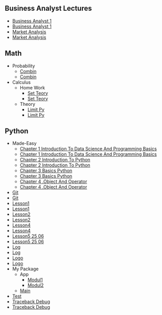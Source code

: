 
## Business Analyst Lectures
  * [Business Analyst 1](Business_analyst_lectures/business_analyst_1.ipynb)
  * [Business Analyst 1](Business_analyst_lectures/business_analyst_1.py)
  * [Market Analysis](Business_analyst_lectures/market_analysis.ipynb)
  * [Market Analysis](Business_analyst_lectures/market_analysis.py)

## Math
  * Probability
    * [Combin](Math/Probability/combin.ipynb)
    * [Combin](Math/Probability/combin.py)
  * Calculus
    * Home Work
      * [Set Teory](Math/calculus/Home_work/set_teory.ipynb)
      * [Set Teory](Math/calculus/Home_work/set_teory.py)
    * Theory
      * [Limit Py](Math/calculus/theory/limit_py.ipynb)
      * [Limit Py](Math/calculus/theory/limit_py.py)

## Python
  * Made-Easy
    * [Chapter 1 Introduction To Data Science And Programming Basics](Python/Made-Easy/chapter_1_introduction_to_data_science_and_programming_basics.ipynb)
    * [Chapter 1 Introduction To Data Science And Programming Basics](Python/Made-Easy/chapter_1_introduction_to_data_science_and_programming_basics.py)
    * [Chapter 2 Introduction To Python](Python/Made-Easy/chapter_2_introduction_to_python.ipynb)
    * [Chapter 2 Introduction To Python](Python/Made-Easy/chapter_2_introduction_to_python.py)
    * [Chapter 3 Basics Python](Python/Made-Easy/chapter_3_basics_python.ipynb)
    * [Chapter 3 Basics Python](Python/Made-Easy/chapter_3_basics_python.py)
    * [Chapter 4 .Object And Operator](Python/Made-Easy/chapter_4_.object_and_operator.ipynb)
    * [Chapter 4 .Object And Operator](Python/Made-Easy/chapter_4_.object_and_operator.py)
  * [Git](Python/git.ipynb)
  * [Git](Python/git.py)
  * [Lesson1](Python/lesson1.ipynb)
  * [Lesson1](Python/lesson1.py)
  * [Lesson2](Python/lesson2.ipynb)
  * [Lesson2](Python/lesson2.py)
  * [Lesson4](Python/lesson4.ipynb)
  * [Lesson4](Python/lesson4.py)
  * [Lesson5 25 06](Python/lesson5_25_06.ipynb)
  * [Lesson5 25 06](Python/lesson5_25_06.py)
  * [Log](Python/log.ipynb)
  * [Log](Python/log.py)
  * [Logo](Python/logo.ipynb)
  * [Logo](Python/logo.py)
  * My Package
    * App
      * [Modul1](Python/my_package/app/modul1.py)
      * [Modul2](Python/my_package/app/modul2.py)
    * [Main](Python/my_package/main.py)
  * [Test](Python/test.py)
  * [Traceback Debug](Python/traceback_debug.ipynb)
  * [Traceback Debug](Python/traceback_debug.py)
